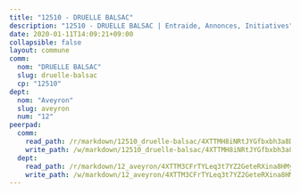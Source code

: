 ```yaml
---
title: "12510 - DRUELLE BALSAC"
description: "12510 - DRUELLE BALSAC | Entraide, Annonces, Initiatives"
date: 2020-01-11T14:09:21+09:00
collapsible: false
layout: commune
comm:
  nom: "DRUELLE BALSAC"
  slug: druelle-balsac
  cp: "12510"
dept:
  nom: "Aveyron"
  slug: aveyron
  num: "12"
peerpad:
  comm:
    read_path: /r/markdown/12510_druelle-balsac/4XTTMH8iNRtJYGfbxbh3a8DgQxDJA4RYj8zF4gTuNXwkv9PNm
    write_path: /w/markdown/12510_druelle-balsac/4XTTMH8iNRtJYGfbxbh3a8DgQxDJA4RYj8zF4gTuNXwkv9PNm-K3TgUaxZT4MBExTFyq2qMe3t5xQEmQYYHY8thq9oeBALEU24BQePnkLpUqho6pKd8THH56KVKkKZgTrL5dEGnje6mWPMMbu7k3yr2U3MKxPrc4V3Kq1KXFzkqs45d3oaK37FcHmf
  dept:
    read_path: /r/markdown/12_aveyron/4XTTM3CFrTYLeq3t7YZ2GeteRXina8HMy585xLdATaEm28gJq
    write_path: /w/markdown/12_aveyron/4XTTM3CFrTYLeq3t7YZ2GeteRXina8HMy585xLdATaEm28gJq-K3TgUfu3tdsvnJNzfCjLcQBm4uQ83gag77qnaAo9pjUvbpQyfAVAxJdyULKffeJFVcGHHVraYZNVQhiGBeBUKBFLy2Vr8dapgU6tQCmoJQ6dgnoqRGmK9bSxqhW9VArfxRuTPcgV
---
```


